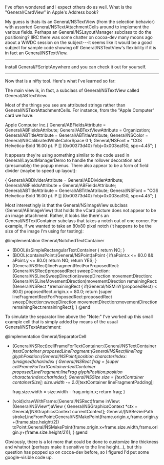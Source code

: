 I've often wondered and I expect others do as well. What is the "General/CardView" in Apple's Address book?

My guess is thats its an General/NSTextView (from the selection behavior) with assorted General/NSTextAttachmentCells around to implement the various fields. Perhaps an General/NSLayoutManager subclass to do the positioning? IIRC there was some chatter on cocoa-dev many moons ago about a WWDC session on the subject---it seems like it would be a good subject for sample code showing off General/NSTextView's flexibility if it is in fact an General/NSTextView.

----

Install General/FScriptAnywhere and you can check it out for yourself.

----

Now that is a nifty tool. Here's what I've learned so far:

The main view is, in fact, a subclass of General/NSTextView called General/ABTextView.

Most of the things you see are attributed strings rather than General/NSTextAttachmentCells. For instance, from the "Apple Computer" card we have:

    
Apple Computer Inc.{
    General/ABFieldsAttribute = General/ABFieldsAttribute; 
    General/ABTextViewAttribute = Organization; 
    General/ABTitleAttribute = General/ABTitleAttribute; 
    General/NSColor = General/NSCalibratedWhiteColorSpace 0 1; 
    General/NSFont = "CGS Helvetica-Bold 16.00 pt. P [] (0x00373d40) fobj=0x003ea150, spc=4.45"; 
}


It appears they're using something similar to the code used in General/LayoutManagerDemo to handle the rollover decoration and (presumably) the popup menus. There also appear to be a form of field divider (maybe to speed up layout):

    
{
    General/ABDividerAttribute = General/ABDividerAttribute; 
    General/ABFieldsAttribute = General/ABFieldsAttribute; 
    General/ABTitleAttribute = General/ABTitleAttribute; 
    General/NSFont = "CGS Helvetica-Bold 16.00 pt. P [] (0x00373d40) fobj=0x003ea150, spc=4.45"; 
}


Most interestingly is that the General/NSImageView subclass (General/ABImageView) that holds the vCard picture does not appear to be an image attachment. Rather, it looks like there's an General/NSTextContainer subclass that takes a notch out of one corner. For example, if we wanted to take an 80x80 pixel notch (it happens to be the size of the image I'm using for testing):

    
@implementation General/NotchedTextContainer
- (BOOL)isSimpleRectangularTextContainer { return NO; }
- (BOOL)containsPoint:(General/NSPoint)aPoint {
	if(aPoint.x <= 80.0 && aPoint.y <= 80.0)
		return NO;
	return YES;
}
- (General/NSRect)lineFragmentRectForProposedRect:(General/NSRect)proposedRect 
						   sweepDirection:(General/NSLineSweepDirection)sweepDirection 
						movementDirection:(General/NSLineMovementDirection)movementDirection 
							remainingRect:(General/NSRect *)remainingRect {
	if(General/NSMinY(proposedRect) < 80.0)
		proposedRect.origin.x = 80.0;
	return [super lineFragmentRectForProposedRect:proposedRect
								sweepDirection:sweepDirection
							 movementDirection:movementDirection
								 remainingRect:remainingRect];
}
@end


To simulate the separator line above the "Note:" I've worked up this small example cell that is simply added by means of the usual General/NSTextAttachment:

    
@implementation General/SeparatorCell
- (General/NSRect)cellFrameForTextContainer:(General/NSTextContainer *)textContainer 
			   proposedLineFragment:(General/NSRect)lineFrag 
					  glyphPosition:(General/NSPoint)position 
					 characterIndex:(unsigned)charIndex {
	General/NSRect frag = [super cellFrameForTextContainer:textContainer
							  proposedLineFragment:lineFrag
									 glyphPosition:position
									characterIndex:charIndex];
	General/NSSize size = [textContainer containerSize];
	size.width -= 2.0*[textContainer lineFragmentPadding];
	
	frag.size.width = size.width - frag.origin.x;
	return frag;
}
- (void)drawWithFrame:(General/NSRect)frame
			   inView:(General/NSView*)aView {
	General/NSGraphicsContext *ctx = General/[NSGraphicsContext currentContext];
	General/[NSBezierPath strokeLineFromPoint:General/NSMakePoint(frame.origin.x,frame.origin.y+(frame.size.height/2))
							  toPoint:General/NSMakePoint(frame.origin.x+frame.size.width,frame.origin.y+(frame.size.height/2))];
}
@end


Obviously, there is a lot more that could be done to customize line thickness and whatnot (perhaps make it sensitive to the line height...), but this question has popped up on cocoa-dev before, so I figured I'd put some google-visible code up.